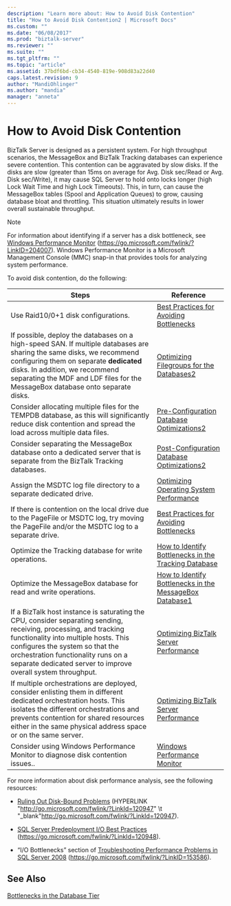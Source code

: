 ```yaml
---
description: "Learn more about: How to Avoid Disk Contention"
title: "How to Avoid Disk Contention2 | Microsoft Docs"
ms.custom: ""
ms.date: "06/08/2017"
ms.prod: "biztalk-server"
ms.reviewer: ""
ms.suite: ""
ms.tgt_pltfrm: ""
ms.topic: "article"
ms.assetid: 37bdf6bd-cb34-4540-819e-908d83a22d40
caps.latest.revision: 9
author: "MandiOhlinger"
ms.author: "mandia"
manager: "anneta"
---
```

# How to Avoid Disk Contention
BizTalk Server is designed as a persistent system. For high throughput scenarios, the MessageBox and BizTalk Tracking databases can experience severe contention. This contention can be aggravated by slow disks. If the disks are slow (greater than 15ms on average for Avg. Disk sec/Read or Avg. Disk sec/Write), it may cause SQL Server to hold onto locks longer (high Lock Wait Time and high Lock Timeouts). This, in turn, can cause the MessageBox tables (Spool and Application Queues) to grow, causing database bloat and throttling. This situation ultimately results in lower overall sustainable throughput.

> [!NOTE]
>  For information about identifying if a server has a disk bottleneck, see [Windows Performance Monitor](https://go.microsoft.com/fwlink/?LinkID=204007) (https://go.microsoft.com/fwlink/?LinkID=204007). Windows Performance Monitor is a Microsoft Management Console (MMC) snap-in that provides tools for analyzing system performance.

 To avoid disk contention, do the following:

|Steps|Reference|
|-----------|---------------|
|Use Raid10/0+1 disk configurations.|[Best Practices for Avoiding Bottlenecks](../technical-guides/best-practices-for-avoiding-bottlenecks.md)|
|If possible, deploy the databases on a high-speed SAN. If multiple databases are sharing the same disks, we recommend configuring them on separate **dedicated** disks. In addition, we recommend separating the MDF and LDF files for the MessageBox database onto separate disks.|[Optimizing Filegroups for the Databases2](../technical-guides/optimizing-filegroups-for-the-databases2.md)|
|Consider allocating multiple files for the TEMPDB database, as this will significantly reduce disk contention and spread the load across multiple data files.|[Pre-Configuration Database Optimizations2](../technical-guides/pre-configuration-database-optimizations2.md)|
|Consider separating the MessageBox database onto a dedicated server that is separate from the BizTalk Tracking databases.|[Post-Configuration Database Optimizations2](../technical-guides/post-configuration-database-optimizations2.md)|
|Assign the MSDTC log file directory to a separate dedicated drive.|[Optimizing Operating System Performance](../technical-guides/optimizing-operating-system-performance.md)|
|If there is contention on the local drive due to the PageFile or MSDTC log, try moving the PageFile and/or the MSDTC log to a separate drive.|[Best Practices for Avoiding Bottlenecks](../technical-guides/best-practices-for-avoiding-bottlenecks.md)|
|Optimize the Tracking database for write operations.|[How to Identify Bottlenecks in the Tracking Database](../technical-guides/how-to-identify-bottlenecks-in-the-tracking-database.md)|
|Optimize the MessageBox database for read and write operations.|[How to Identify Bottlenecks in the MessageBox Database1](../technical-guides/how-to-identify-bottlenecks-in-the-messagebox-database1.md)|
|If a BizTalk host instance is saturating the CPU, consider separating sending, receiving, processing, and tracking functionality into multiple hosts. This configures the system so that the orchestration functionality runs on a separate dedicated server to improve overall system throughput.|[Optimizing BizTalk Server Performance](../technical-guides/optimizing-biztalk-server-performance.md)|
|If multiple orchestrations are deployed, consider enlisting them in different dedicated orchestration hosts. This isolates the different orchestrations and prevents contention for shared resources either in the same physical address space or on the same server.|[Optimizing BizTalk Server Performance](../technical-guides/optimizing-biztalk-server-performance.md)|
|Consider using Windows Performance Monitor to diagnose disk contention issues..|[Windows Performance Monitor](https://go.microsoft.com/fwlink/?LinkID=204007)|

 For more information about disk performance analysis, see the following resources:

- [Ruling Out Disk-Bound Problems](https://go.microsoft.com/fwlink/?LinkId=120947) (HYPERLINK "<http://go.microsoft.com/fwlink/?LinkId=120947>" \t "_blank"<http://go.microsoft.com/fwlink/?LinkId=120947>).

- [SQL Server Predeployment I/O Best Practices](https://go.microsoft.com/fwlink/?LinkId=120948) (https://go.microsoft.com/fwlink/?LinkId=120948).

- “I/O Bottlenecks” section of [Troubleshooting Performance Problems in SQL Server 2008](https://go.microsoft.com/fwlink/?LinkID=153586) (https://go.microsoft.com/fwlink/?LinkID=153586).

## See Also
 [Bottlenecks in the Database Tier](../technical-guides/bottlenecks-in-the-database-tier.md)
